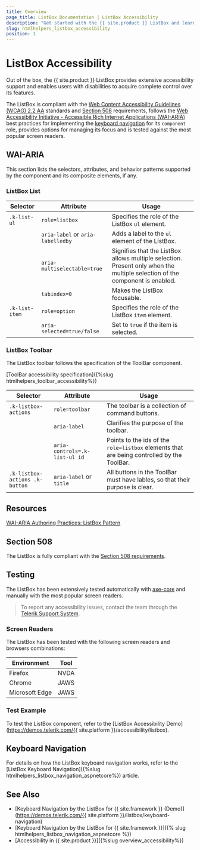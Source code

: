 ```yaml
---
title: Overview
page_title: ListBox Documentation | ListBox Accessibility
description: "Get started with the {{ site.product }} ListBox and learn about its accessibility support for WAI-ARIA, Section 508, and WCAG 2.2."
slug: htmlhelpers_listbox_accessibility
position: 1
---
```


# ListBox Accessibility





Out of the box, the {{ site.product }} ListBox provides extensive accessibility support and enables users with disabilities to acquire complete control over its features.


The ListBox is compliant with the [Web Content Accessibility Guidelines (WCAG) 2.2 AA](https://www.w3.org/TR/WCAG22/) standards and [Section 508](https://www.section508.gov/) requirements, follows the [Web Accessibility Initiative - Accessible Rich Internet Applications (WAI-ARIA)](https://www.w3.org/WAI/ARIA/apg/) best practices for implementing the [keyboard navigation](#keyboard-navigation) for its `component` role, provides options for managing its focus and is tested against the most popular screen readers.

## WAI-ARIA


This section lists the selectors, attributes, and behavior patterns supported by the component and its composite elements, if any.

### ListBox List

| Selector | Attribute | Usage |
| -------- | --------- | ----- |
| `.k-list-ul` | `role=listbox` | Specifies the role of the ListBox `ul` element. |
|  | `aria-label` or `aria-labelledby` | Adds a label to the `ul` element of the ListBox. |
|  | `aria-multiselectable=true` | Signifies that the ListBox allows multiple selection. Present only when the multiple selection of the component is enabled. |
|  | `tabindex=0` | Makes the ListBox focusable. |
| `.k-list-item` | `role=option` | Specifies the role of the ListBox `item` element. |
|  | `aria-selected=true/false` | Set to `true` if the item is selected. |

### ListBox Toolbar


The ListBox toolbar follows the specification of the ToolBar component.

[ToolBar accessibility specification]({%slug htmlhelpers_toolbar_accessibility%})

| Selector | Attribute | Usage |
| -------- | --------- | ----- |
| `.k-listbox-actions` | `role=toolbar` | The toolbar is a collection of command buttons. |
|  | `aria-label` | Clarifies the purpose of the toolbar. |
|  | `aria-controls=.k-list-ul id` | Points to the ids of the `role=listbox` elements that are being controlled by the ToolBar. |
| `.k-listbox-actions .k-button` | `aria-label` or `title` | All buttons in the ToolBar must have lables, so that their purpose is clear. |

## Resources

[WAI-ARIA Authoring Practices: ListBox Pattern](https://www.w3.org/WAI/ARIA/apg/patterns/listbox/)

## Section 508


The ListBox is fully compliant with the [Section 508 requirements](http://www.section508.gov/).

## Testing


The ListBox has been extensively tested automatically with [axe-core](https://github.com/dequelabs/axe-core) and manually with the most popular screen readers.

> To report any accessibility issues, contact the team through the [Telerik Support System](https://www.telerik.com/account/support-center).

### Screen Readers


The ListBox has been tested with the following screen readers and browsers combinations:

| Environment | Tool |
| ----------- | ---- |
| Firefox | NVDA |
| Chrome | JAWS |
| Microsoft Edge | JAWS |



### Test Example

To test the ListBox component, refer to the [ListBox Accessibility Demo](https://demos.telerik.com/{{ site.platform }}/accessibility/listbox).

## Keyboard Navigation

For details on how the ListBox keyboard navigation works, refer to the [ListBox Keyboard Navigation]({%slug htmlhelpers_listbox_navigation_aspnetcore%}) article.

## See Also

* [Keyboard Navigation by the ListBox for {{ site.framework }} (Demo)](https://demos.telerik.com/{{ site.platform }}/listbox/keyboard-navigation)
* [Keyboard Navigation by the ListBox for {{ site.framework }}]({% slug htmlhelpers_listbox_navigation_aspnetcore %})
* [Accessibility in {{ site.product }}]({%slug overview_accessibility%})